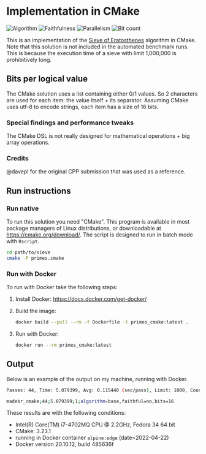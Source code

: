 # Implementation in CMake

![Algorithm](https://img.shields.io/badge/Algorithm-base-green)
![Faithfulness](https://img.shields.io/badge/Faithful-no-yellowgreen)
![Parallelism](https://img.shields.io/badge/Parallel-no-green)
![Bit count](https://img.shields.io/badge/Bits-16-yellowgreen)

This is an implementation of the [Sieve of Eratosthenes](https://en.wikipedia.org/wiki/Sieve_of_Eratosthenes) algorithm in CMake. Note that this solution is not included in the automated benchmark runs. This is because the execution time of a sieve with limit 1,000,000 is prohibitively long.

## Bits per logical value

The CMake solution uses a list containing either 0/1 values. So 2 characters are used for each item: the value itself + its separator.
Assuming CMake uses utf-8 to encode strings, each item has a size of 16 bits.

### Special findings and performance tweaks

The CMake DSL is not really designed for mathematical operations + big array operations.

### Credits

@davepl for the original CPP submission that was used as a reference.

## Run instructions

### Run native

To run this solution you need "CMake". This program is available in most package managers of Linux distributions, or downloadable at https://cmake.org/download/. The script is designed to run in batch mode with `Rscript`.

```bash
cd path/to/sieve
cmake -P primes.cmake
```

### Run with Docker

To run with Docker take the following steps:

1. Install Docker: <https://docs.docker.com/get-docker/>
2. Build the image:

    ```bash
    docker build --pull --rm -f Dockerfile -t primes_cmake:latest .
    ```

3. Run with Docker:

    ```bash
    docker run --rm primes_cmake:latest
    ```

## Output

Below is an example of the output on my machine, running with Docker.

```bash
Passes: 44, Time: 5.079399, Avg: 0.115440 (sec/pass), Limit: 1000, Count: 168, Valid: true

madebr_cmake;44;5.079399;1;algorithm=base,faithful=no,bits=16
```

These results are with the following conditions:

- Intel(R) Core(TM) i7-4702MQ CPU @ 2.2GHz, Fedora 34 64 bit
- CMake: 3.23.1
- running in Docker container `alpine:edge` (date=2022-04-22)
- Docker version 20.10.12, build 485636f
